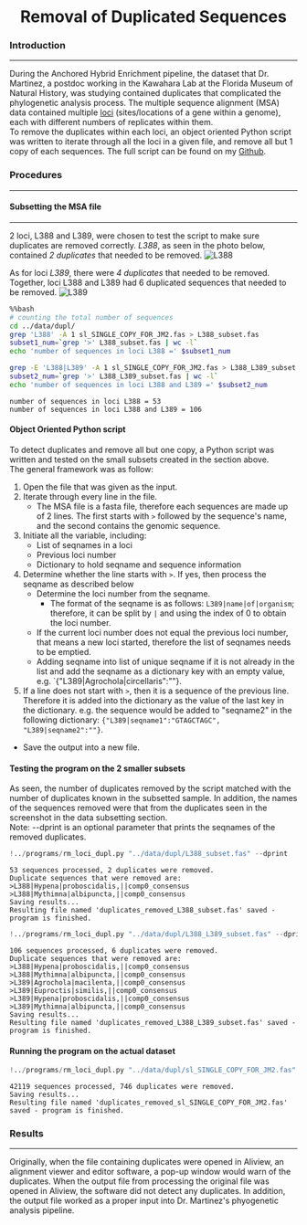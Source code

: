 <h1><center>Removal of Duplicated Sequences</center></h1>  

### Introduction
-------------------------------------------
During the Anchored Hybrid Enrichment pipeline, the dataset that Dr. Martinez, a postdoc working in the Kawahara Lab at the Florida Museum of Natural History, was studying contained duplicates that complicated the phylogenetic analysis process. The multiple sequence alignment (MSA) data contained multiple <a href="https://www.genome.gov/genetics-glossary/Locus" target="_blank">loci</a> (sites/locations of a gene within a genome), each with different numbers of replicates within them.   
To remove the duplicates within each loci, an object oriented Python script was written to iterate through all the loci in a given file, and remove all but 1 copy of each sequences. The full script can be found on my <a href="https://github.com/nhwivo/rm-loci-dupl/blob/main/rm_loci_dupl.py" target="_blank">Github</a>. 

### Procedures
-------------------------------------------
#### Subsetting the MSA file
-------------------------------------------
2 loci, L388 and L389, were chosen to test the script to make sure duplicates are removed correctly. *L388*, as seen in the photo below, contained *2 duplicates* that needed to be removed. 
![L388](L388_dup_problem.png)

As for loci *L389*, there were *4 duplicates* that needed to be removed. Together, loci L388 and L389 had 6 duplicated sequences that needed to be removed. 
![L389](L389_dup_problem.png)


```bash
%%bash 
# counting the total number of sequences
cd ../data/dupl/
grep 'L388' -A 1 sl_SINGLE_COPY_FOR_JM2.fas > L388_subset.fas
subset1_num=`grep '>' L388_subset.fas | wc -l`
echo 'number of sequences in loci L388 =' $subset1_num

grep -E 'L388|L389' -A 1 sl_SINGLE_COPY_FOR_JM2.fas > L388_L389_subset.fas
subset2_num=`grep '>' L388_L389_subset.fas | wc -l`
echo 'number of sequences in loci L388 and L389 =' $subset2_num
```

    number of sequences in loci L388 = 53
    number of sequences in loci L388 and L389 = 106


#### Object Oriented Python script
To detect duplicates and remove all but one copy, a Python script was written and tested on the small subsets created in the section above.  
The general framework was as follow: 
1. Open the file that was given as the input. 
2. Iterate through every line in the file. 
    - The MSA file is a fasta file, therefore each sequences are made up of 2 lines. The first starts with `>` followed by the sequence's name, and the second contains the genomic sequence. 
3. Initiate all the variable, including: 
    - List of seqnames in a loci
    - Previous loci number
    - Dictionary to hold seqname and sequence information
3. Determine whether the line starts with `>`. If yes, then process the seqname as described below 
    - Determine the loci number from the seqname. 
        - The format of the seqname is as follows: `L389|name|of|organism`; therefore, it can be split by `|` and using the index of 0 to obtain the loci number. 
    - If the current loci number does not equal the previous loci number, that means a new loci started, therefore the list of seqnames needs to be emptied. 
    - Adding seqname into list of unique seqname if it is not already in the list and add the seqname as a dictionary key with an empty value, e.g. `{"L389|Agrochola|circellaris":""}.
4. If a line does not start with `>`, then it is a sequence of the previous line. Therefore it is added into the dictionary as the value of the last key in the dictionary. e.g. the sequence would be added to "seqname2" in the following dictionary: `{"L389|seqname1":"GTAGCTAGC", "L389|seqname2":""}`.
- Save the output into a new file.  

#### Testing the program on the 2 smaller subsets  
As seen, the number of duplicates removed by the script matched with the number of duplicates known in the subsetted sample. In addition, the names of the sequences removed were that from the duplicates seen in the screenshot in the data subsetting section.  
Note: --dprint is an optional parameter that prints the seqnames of the removed duplicates. 


```python
!../programs/rm_loci_dupl.py "../data/dupl/L388_subset.fas" --dprint
```

    53 sequences processed, 2 duplicates were removed.
    Duplicate sequences that were removed are:
    >L388|Hypena|proboscidalis,||comp0_consensus
    >L388|Mythimna|albipuncta,||comp0_consensus
    Saving results...
    Resulting file named 'duplicates_removed_L388_subset.fas' saved - program is finished.



```python
!../programs/rm_loci_dupl.py "../data/dupl/L388_L389_subset.fas" --dprint
```

    106 sequences processed, 6 duplicates were removed.
    Duplicate sequences that were removed are:
    >L388|Hypena|proboscidalis,||comp0_consensus
    >L388|Mythimna|albipuncta,||comp0_consensus
    >L389|Agrochola|macilenta,||comp0_consensus
    >L389|Euproctis|similis,||comp0_consensus
    >L389|Hypena|proboscidalis,||comp0_consensus
    >L389|Mythimna|albipuncta,||comp0_consensus
    Saving results...
    Resulting file named 'duplicates_removed_L388_L389_subset.fas' saved - program is finished.


#### Running the program on the actual dataset


```python
!../programs/rm_loci_dupl.py "../data/dupl/sl_SINGLE_COPY_FOR_JM2.fas"
```

    42119 sequences processed, 746 duplicates were removed.
    Saving results...
    Resulting file named 'duplicates_removed_sl_SINGLE_COPY_FOR_JM2.fas' saved - program is finished.


### Results
-------------------------------------------------
Originally, when the file containing duplicates were opened in Aliview, an alignment viewer and editor software, a pop-up window would warn of the duplicates. When the output file from processing the original file was opened in Aliview, the software did not detect any duplicates. In addition, the output file worked as a proper input into Dr. Martinez's phyogenetic analysis pipeline. 
